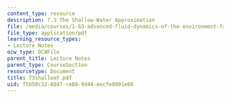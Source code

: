 ```yaml
---
content_type: resource
description: 7.3 The Shallow-Water Approximation
file: /media/courses/1-63-advanced-fluid-dynamics-of-the-environment-fall-2002/f5b50c328847ce889d44eecfe0901e60_73shallwat.pdf
file_type: application/pdf
learning_resource_types:
- Lecture Notes
ocw_type: OCWFile
parent_title: Lecture Notes
parent_type: CourseSection
resourcetype: Document
title: 73shallwat.pdf
uid: f5b50c32-8847-ce88-9d44-eecfe0901e60
---
```

